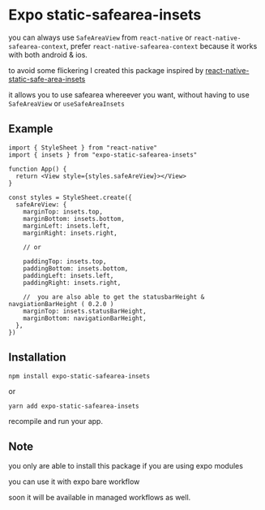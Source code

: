 # Expo static-safearea-insets

you can always use `SafeAreaView` from `react-native` or `react-native-safearea-context`, prefer `react-native-safearea-context` because it works with both android & ios.

to avoid some flickering I created this package inspired by [react-native-static-safe-area-insets](https://github.com/Gaspard-Bruno/react-native-static-safe-area-insets)

it allows you to use safearea whereever you want, without having to use `SafeAreaView` or `useSafeAreaInsets`

## Example

```tsx
import { StyleSheet } from "react-native"
import { insets } from "expo-static-safearea-insets"

function App() {
  return <View style={styles.safeAreView}></View>
}

const styles = StyleSheet.create({
  safeAreView: {
    marginTop: insets.top,
    marginBottom: insets.bottom,
    marginLeft: insets.left,
    marginRight: insets.right,

    // or

    paddingTop: insets.top,
    paddingBottom: insets.bottom,
    paddingLeft: insets.left,
    paddingRight: insets.right,

    //  you are also able to get the statusbarHeight & navgiationBarHeight ( 0.2.0 )
    marginTop: insets.statusBarHeight,
    marginBottom: navigationBarHeight,
  },
})
```

## Installation

`npm install expo-static-safearea-insets`

or

`yarn add expo-static-safearea-insets`

recompile and run your app.

## Note

you only are able to install this package if you are using expo modules

you can use it with expo bare workflow

soon it will be available in managed workflows as well.
